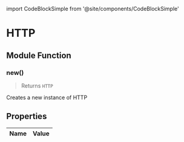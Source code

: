 import CodeBlockSimple from '@site/components/CodeBlockSimple'

# HTTP




## Module Function

### new()
> Returns `HTTP`

Creates a new instance of HTTP






## Properties
| Name | Value |
| ---- | ----- |

